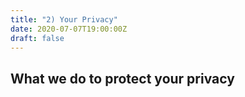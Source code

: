 ```yaml
---
title: "2) Your Privacy"
date: 2020-07-07T19:00:00Z
draft: false
---
```


## What we do to protect your privacy
